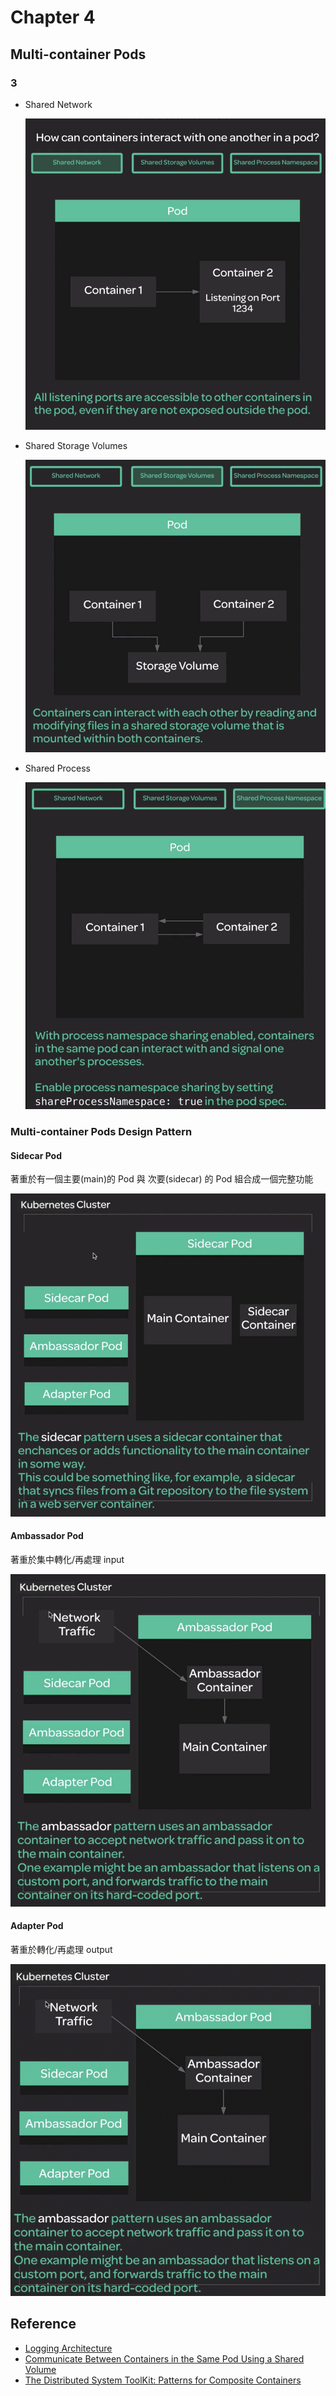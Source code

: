 # Chapter 4

## Multi-container Pods

### 3 

- Shared Network

  ![01.png](images/01.png)

- Shared Storage Volumes
  
  ![02.png](images/02.png)

- Shared Process

  ![03.png](images/03.png)

### Multi-container Pods Design Pattern

#### Sidecar Pod

著重於有一個主要(main)的 Pod 與 次要(sidecar) 的 Pod 組合成一個完整功能

![sidecar](images/sidecar.png)

#### Ambassador Pod

著重於集中轉化/再處理 input

![ambassador](images/ambassador.png)

#### Adapter Pod

著重於轉化/再處理 output

![adapter](images/adapter.png)

## Reference

- [Logging Architecture](https://kubernetes.io/docs/concepts/cluster-administration/logging/#using-a-sidecar-container-with-the-logging-agent)
- [Communicate Between Containers in the Same Pod Using a Shared Volume](https://kubernetes.io/docs/tasks/access-application-cluster/communicate-containers-same-pod-shared-volume/)
- [The Distributed System ToolKit: Patterns for Composite Containers](https://kubernetes.io/blog/2015/06/the-distributed-system-toolkit-patterns/)